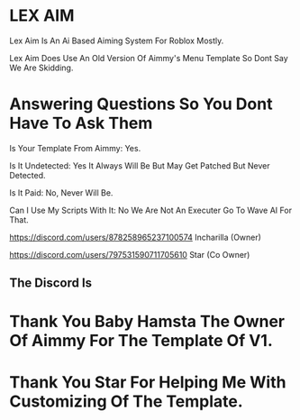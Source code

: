 # LEX AIM
Lex Aim Is An Ai Based Aiming System For Roblox Mostly.

Lex Aim Does Use An Old Version Of Aimmy's Menu Template So Dont Say We Are Skidding.

# Answering Questions So You Dont Have To Ask Them

Is Your Template From Aimmy: Yes.

Is It Undetected: Yes It Always Will Be But May Get Patched But Never Detected.

Is It Paid: No, Never Will Be.

Can I Use My Scripts With It: No We Are Not An Executer Go To Wave AI For That.


https://discord.com/users/878258965237100574 Incharilla (Owner)

https://discord.com/users/797531590711705610 Star (Co Owner)

## The Discord Is 

# Thank You Baby Hamsta The Owner Of Aimmy For The Template Of V1.

# Thank You Star For Helping Me With Customizing Of The Template.
